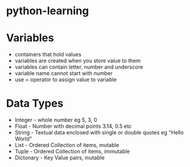 # python-learning

# Variables 

- containers that hold values
- variables are created when you store value to them
- variables can contain letter, number and underscore
- variable name cannot start with number
- use = operator to assign value to variable

# Data Types

- Integer   - whole number eg 5, 3, 0
- Float     - Number with decimal points 3.14, 0.5 etc
- String    - Textual data enclosed with single or double quotes eg "Hello World"
- List      - Ordered Collection of items, mutable
- Tuple     - Ordered Collection of items, immutable
- Dictonary - Key Value pairs, mutable